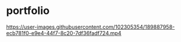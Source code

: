 # portfolio





https://user-images.githubusercontent.com/102305354/189887958-ecb781f0-e9e4-44f7-8c20-7df36fadf724.mp4

